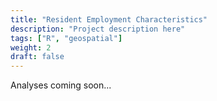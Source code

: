 ```yaml
---
title: "Resident Employment Characteristics"
description: "Project description here"
tags: ["R", "geospatial"]
weight: 2
draft: false
---
```


Analyses coming soon...